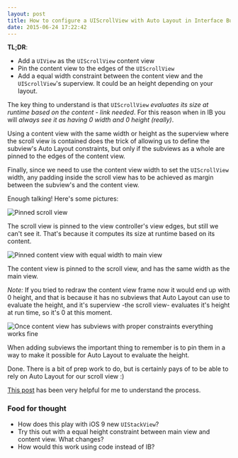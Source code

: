 ```yaml
---
layout: post
title: How to configure a UIScrollView with Auto Layout in Interface Builder
date: 2015-06-24 17:22:42
---
```


**TL;DR**:

- Add a `UIView` as the `UIScrollView` content view
- Pin the content view to the edges of the `UIScrollView`
- Add a equal width constraint between the content view and the `UIScrollView`'s superview. It could be an height depending on your layout.

The key thing to understand is that `UIScrollView` _evaluates its size at runtime based on the content - link needed_. For this reason when in IB you will _always see it as having 0 width and 0 height (really)_.

Using a content view with the same width or height as the superview where the scroll view is contained does the trick of allowing us to define the subview's Auto Layout constraints, but only if the subviews as a whole are pinned to the edges of the content view.

Finally, since we need to use the content view width to set the `UIScrollView` width, any padding inside the scroll view has to be achieved as margin between the subview's and the content view.

Enough talking! Here's some pictures:

![Pinned scroll view](https://s3.amazonaws.com/tech-journal/scroll-view-ib-1.png)

The scroll view is pinned to the view controller's view edges, but still we can't see it. That's because it computes its size at runtime based on its content.

![Pinned content view with equal width to main view](https://s3.amazonaws.com/tech-journal/scroll-view-ib-2.png)

The content view is pinned to the scroll view, and has the same width as the main view.

_Note:_ If you tried to redraw the content view frame now it would end up with 0 height, and that is because it has no subviews that Auto Layout can use to evaluate the height, and it's superview -the scroll view- evaluates it's height at run time, so it's 0 at this moment.

![Once content view has subviews with proper constraints everything works fine](https://s3.amazonaws.com/tech-journal/scroll-view-ib-3.png)

When adding subviews the important thing to remember is to pin them in a way to make it possible for Auto Layout to evaluate the height.

Done. There is a bit of prep work to do, but is certainly pays of to be able to rely on Auto Layout for our scroll view :)

[This post](http://natashatherobot.com/ios-autolayout-scrollview/) has been very helpful for me to understand the process.

### Food for thought

* How does this play with iOS 9 new `UIStackView`?
* Try this out with a equal height constraint between main view and content view. What changes?
* How would this work using code instead of IB?
